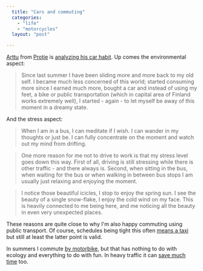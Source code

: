```yaml
---
  title: "Cars and commuting"
  categories: 
    - "life"
    - "motorcycles"
  layout: "post"

---
```

[Arttu][6] from [Protie][1] is [analyzing his car habit][2]. Up comes the environmental aspect:

> Since last summer I have been sliding more and more back to my old self. I became much less concerned of this world; started consuming more since I earned much more, bought a car and instead of using my feet, a bike or public transportation (which in capital area of Finland works extremely well), I started - again - to let myself be away of this moment in a dreamy state. 

And the stress aspect:

> When I am in a bus, I can meditate if I wish. I can wander in my thoughts or just be. I can fully concentrate on the moment and watch out my mind from drifting. 

> One more reason for me not to drive to work is that my stress level goes down this way. First of all, driving is still stressing while there is other traffic - and there always is. Second, when sitting in the bus, when waiting for the bus or when walking in between bus stops I am usually just relaxing and enjoying the moment.

> I notice those beautiful icicles, I stop to enjoy the spring sun. I see the beauty of a single snow-flake, I enjoy the cold wind on my face. This is heavily connected to me being here, and me noticing all the beauty in even very unexpected places.

These reasons are quite close to why I'm also happy commuting using public transport. Of course, schedules being tight this often [means a taxi][3] but still at least the latter point is valid.

In summers I commute [by motorbike][4], but that has nothing to do with ecology and everything to do with fun. In heavy traffic it can [save much time][5] too.

[1]: http://www.protie.fi/en/
[2]: http://www.kaktus.cc/weblog/why-do-i-prefer-sitting-in-a-bus-to-driving-a-car.html
[3]: http://bergie.iki.fi/blog/bad_taxi_day/
[4]: http://www.routamc.org/bikes/triumph-legend.html
[5]: http://www.ketchum.org/ls101.html
[6]: http://www.kaktus.cc/
